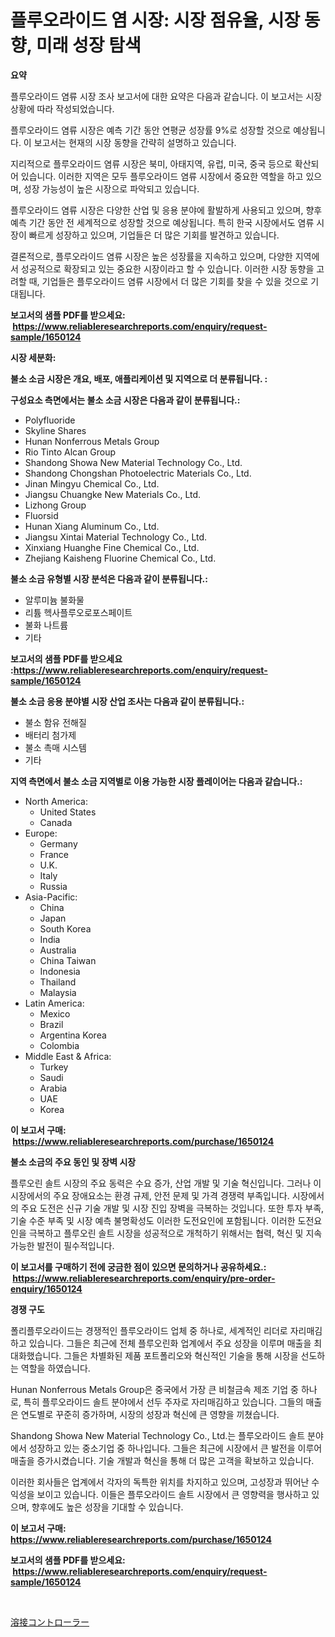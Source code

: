 <p><h1>플루오라이드 염 시장: 시장 점유율, 시장 동향, 미래 성장 탐색</h1></p><p><strong>요약</strong></p>
<p><p>플루오라이드 염류 시장 조사 보고서에 대한 요약은 다음과 같습니다. 이 보고서는 시장 상황에 따라 작성되었습니다.</p><p>플루오라이드 염류 시장은 예측 기간 동안 연평균 성장률 9%로 성장할 것으로 예상됩니다. 이 보고서는 현재의 시장 동향을 간략히 설명하고 있습니다.</p><p>지리적으로 플루오라이드 염류 시장은 북미, 아태지역, 유럽, 미국, 중국 등으로 확산되어 있습니다. 이러한 지역은 모두 플루오라이드 염류 시장에서 중요한 역할을 하고 있으며, 성장 가능성이 높은 시장으로 파악되고 있습니다.</p><p>플루오라이드 염류 시장은 다양한 산업 및 응용 분야에 활발하게 사용되고 있으며, 향후 예측 기간 동안 전 세계적으로 성장할 것으로 예상됩니다. 특히 한국 시장에서도 염류 시장이 빠르게 성장하고 있으며, 기업들은 더 많은 기회를 발견하고 있습니다.</p><p>결론적으로, 플루오라이드 염류 시장은 높은 성장률을 지속하고 있으며, 다양한 지역에서 성공적으로 확장되고 있는 중요한 시장이라고 할 수 있습니다. 이러한 시장 동향을 고려할 때, 기업들은 플루오라이드 염류 시장에서 더 많은 기회를 찾을 수 있을 것으로 기대됩니다.</p></p>
<p><strong>보고서의 샘플 PDF를 받으세요: &nbsp;<a href="https://www.reliableresearchreports.com/enquiry/request-sample/1650124">https://www.reliableresearchreports.com/enquiry/request-sample/1650124</a></strong></p>
<p><strong>시장 세분화:</strong></p>
<p><strong> 불소 소금 시장은 개요, 배포, 애플리케이션 및 지역으로 더 분류됩니다. :</strong></p>
<p><strong>구성요소 측면에서는 불소 소금 시장은 다음과 같이 분류됩니다.:</strong></p>
<p><ul><li>Polyfluoride</li><li>Skyline Shares</li><li>Hunan Nonferrous Metals Group</li><li>Rio Tinto Alcan Group</li><li>Shandong Showa New Material Technology Co., Ltd.</li><li>Shandong Chongshan Photoelectric Materials Co., Ltd.</li><li>Jinan Mingyu Chemical Co., Ltd.</li><li>Jiangsu Chuangke New Materials Co., Ltd.</li><li>Lizhong Group</li><li>Fluorsid</li><li>Hunan Xiang Aluminum Co., Ltd.</li><li>Jiangsu Xintai Material Technology Co., Ltd.</li><li>Xinxiang Huanghe Fine Chemical Co., Ltd.</li><li>Zhejiang Kaisheng Fluorine Chemical Co., Ltd.</li></ul></p>
<p><strong> 불소 소금 유형별 시장 분석은 다음과 같이 분류됩니다.:</strong></p>
<p><ul><li>알루미늄 불화물</li><li>리튬 헥사플루오로포스페이트</li><li>불화 나트륨</li><li>기타</li></ul></p>
<p><strong>보고서의 샘플 PDF를 받으세요 :<a href="https://www.reliableresearchreports.com/enquiry/request-sample/1650124">https://www.reliableresearchreports.com/enquiry/request-sample/1650124</a></strong></p>
<p><strong> 불소 소금 응용 분야별 시장 산업 조사는 다음과 같이 분류됩니다.:</strong></p>
<p><ul><li>불소 함유 전해질</li><li>배터리 첨가제</li><li>불소 촉매 시스템</li><li>기타</li></ul></p>
<p><strong>지역 측면에서 불소 소금 지역별로 이용 가능한 시장 플레이어는 다음과 같습니다.:</strong></p>
<p><ul>
    <li>
        North America:
        <ul>
            <li>United States</li>
            <li>Canada</li>
        </ul>
    </li>
    <li>
        Europe:
        <ul>
            <li>Germany</li>
            <li>France</li>
            <li>U.K.</li>
            <li>Italy</li>
            <li>Russia</li>
        </ul>
    </li>
    <li>
        Asia-Pacific:
        <ul>
            <li>China</li>
            <li>Japan</li>
            <li>South Korea</li>
            <li>India</li>
            <li>Australia</li>
            <li>China Taiwan</li>
            <li>Indonesia</li>
            <li>Thailand</li>
            <li>Malaysia</li>
        </ul>
    </li>
    <li>
        Latin America:
        <ul>
            <li>Mexico</li>
            <li>Brazil</li>
            <li>Argentina Korea</li>
            <li>Colombia</li>
        </ul>
    </li>
    <li>
        Middle East & Africa:
        <ul>
            <li>Turkey</li>
            <li>Saudi</li>
            <li>Arabia</li>
            <li>UAE</li>
            <li>Korea</li>
        </ul>
    </li>
    </ul></p>
<p><strong>이 보고서 구매: &nbsp;<a href="https://www.reliableresearchreports.com/purchase/1650124">https://www.reliableresearchreports.com/purchase/1650124</a></strong></p>
<p><strong>불소 소금의 주요 동인 및 장벽 시장</strong></p>
<p><p>플루오린 솔트 시장의 주요 동력은 수요 증가, 산업 개발 및 기술 혁신입니다. 그러나 이 시장에서의 주요 장애요소는 환경 규제, 안전 문제 및 가격 경쟁력 부족입니다. 시장에서의 주요 도전은 신규 기술 개발 및 시장 진입 장벽을 극복하는 것입니다. 또한 투자 부족, 기술 수준 부족 및 시장 예측 불명확성도 이러한 도전요인에 포함됩니다. 이러한 도전요인을 극복하고 플루오린 솔트 시장을 성공적으로 개척하기 위해서는 협력, 혁신 및 지속 가능한 발전이 필수적입니다.</p></p>
<p><strong>이 보고서를 구매하기 전에 궁금한 점이 있으면 문의하거나 공유하세요.: &nbsp;<a href="https://www.reliableresearchreports.com/enquiry/pre-order-enquiry/1650124">https://www.reliableresearchreports.com/enquiry/pre-order-enquiry/1650124</a></strong></p>
<p><strong>경쟁 구도</strong></p>
<p><p>폴리플루오라이드는 경쟁적인 플루오라이드 업체 중 하나로, 세계적인 리더로 자리매김하고 있습니다. 그들은 최근에 전체 플루오린화 업계에서 주요 성장을 이루며 매출을 최대화했습니다. 그들은 차별화된 제품 포트폴리오와 혁신적인 기술을 통해 시장을 선도하는 역할을 하였습니다.</p><p>Hunan Nonferrous Metals Group은 중국에서 가장 큰 비철금속 제조 기업 중 하나로, 특히 플루오라이드 솔트 분야에서 선두 주자로 자리매김하고 있습니다. 그들의 매출은 연도별로 꾸준히 증가하며, 시장의 성장과 혁신에 큰 영향을 끼쳤습니다.</p><p>Shandong Showa New Material Technology Co., Ltd.는 플루오라이드 솔트 분야에서 성장하고 있는 중소기업 중 하나입니다. 그들은 최근에 시장에서 큰 발전을 이루어 매출을 증가시켰습니다. 기술 개발과 혁신을 통해 더 많은 고객을 확보하고 있습니다.</p><p>이러한 회사들은 업계에서 각자의 독특한 위치를 차지하고 있으며, 고성장과 뛰어난 수익성을 보이고 있습니다. 이들은 플루오라이드 솔트 시장에서 큰 영향력을 행사하고 있으며, 향후에도 높은 성장을 기대할 수 있습니다.</p></p>
<p><strong>이 보고서 구매: &nbsp; <a href="https://www.reliableresearchreports.com/purchase/1650124">https://www.reliableresearchreports.com/purchase/1650124</a></strong></p>
<p><strong>보고서의 샘플 PDF를 받으세요: &nbsp;<a href="https://www.reliableresearchreports.com/enquiry/request-sample/1650124">https://www.reliableresearchreports.com/enquiry/request-sample/1650124</a></strong><strong></strong></p>
<p>&nbsp;</p>
<p><p><a href="https://github.com/zoetazuur/Market-Research-Report-List-1/blob/main/127974310828.md">溶接コントローラー</a></p></p>